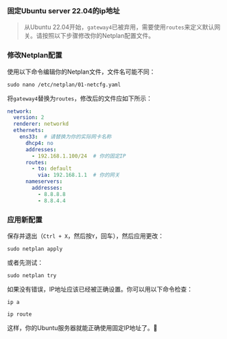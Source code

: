 ### 固定Ubuntu server 22.04的ip地址

> 从Ubuntu 22.04开始，`gateway4`已被弃用，需要使用`routes`来定义默认网关。请按照以下步骤修改你的Netplan配置文件。

### **修改Netplan配置**

使用以下命令编辑你的Netplan文件，文件名可能不同：

`sudo nano /etc/netplan/01-netcfg.yaml`

将`gateway4`替换为`routes`，修改后的文件应如下所示：

```yaml
network:
  version: 2
  renderer: networkd
  ethernets:
    ens33:  # 请替换为你的实际网卡名称
      dhcp4: no
      addresses:
        - 192.168.1.100/24  # 你的固定IP
      routes:
        - to: default
          via: 192.168.1.1  # 你的网关
      nameservers:
        addresses:
          - 8.8.8.8
          - 8.8.4.4
```

### **应用新配置**

保存并退出（`Ctrl + X`，然后按`Y`，回车），然后应用更改：

`sudo netplan apply`

或者先测试：

`sudo netplan try`

如果没有错误，IP地址应该已经被正确设置。你可以用以下命令检查：

`ip a `

`ip route`

这样，你的Ubuntu服务器就能正确使用固定IP地址了。🚀
